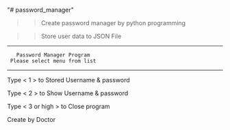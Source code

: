 "# password_manager" 

>> Create password manager by python programming

>> Store user data to JSON File

----------------------------------------
       Password Manager Program     
     Please select menu from list     
----------------------------------------

Type < 1 > to Stored Username & password

Type < 2 > to Show Username & password

Type < 3 or high > to Close program


Create by Doctor

